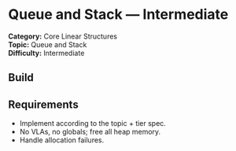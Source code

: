 ﻿# Queue and Stack — Intermediate

**Category:** Core Linear Structures  
**Topic:** Queue and Stack  
**Difficulty:** Intermediate

## Build

## Requirements
- Implement according to the topic + tier spec.
- No VLAs, no globals; free all heap memory.
- Handle allocation failures.

